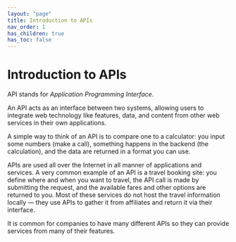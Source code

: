 ```yaml
---
layout: "page"
title: Introduction to APIs
nav_order: 1
has_children: true
has_toc: false
---
```


# Introduction to APIs

API stands for _Application Programming Interface_.

An API acts as an interface between two systems, allowing users to integrate web technology like features, data, and content from other web services in their own applications.

A simple way to think of an API is to compare one to a calculator: you input some numbers (make a call), something happens in the backend (the calculation), and the data are returned in a format you can use.

APIs are used all over the Internet in all manner of applications and services. A very common example of an API is a travel booking site: you define where and when you want to travel, the API call is made by submitting the request, and the available fares and other options are returned to you. Most of these services do not host the travel information locally — they use APIs to gather it from affiliates and return it via their interface.

It is common for companies to have many different APIs so they can provide services from many of their features.
